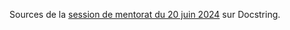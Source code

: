 Sources de la [session de mentorat du 20 juin 2024](https://www.docstring.fr/accompagnement/mentorat/session/183/) sur Docstring.
